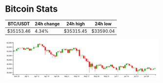 # Bitcoin Stats

BTC/USDT|24h change|24h high|24h low|
|---|---|---|---|
|$35153.46|4.34%|$35315.45|$33590.04|

<img src="./chart.svg">
